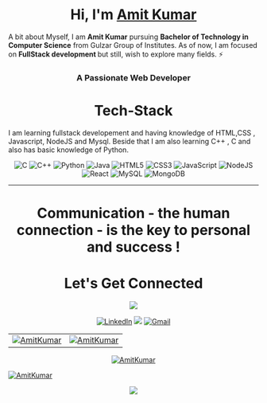 <h1 align="center">Hi, I'm <a href="https://www.linkedin.com/in/kumaramit20799/" target="_blank"> Amit Kumar </a></h1>

A bit about Myself, I am <b>Amit Kumar</b> pursuing <b> Bachelor of Technology in Computer Science</b> from Gulzar Group of Institutes. As of now, I am focused on <b>FullStack development </b> but still, wish to explore many fields. ⚡

<h3 align="center">A Passionate Web Developer</h3>

<h1 align="center">Tech-Stack</h1>

I am learning fullstack developement and having knowledge of HTML,CSS , Javascript, NodeJS and Mysql. Beside that I am also learning C++ , C and also has basic knowledge of Python. 

<p align="center"> 
    <img alt="C" src="https://img.shields.io/badge/c-%2300599C.svg?&style=for-the-badge&logo=c&logoColor=white" />
    <img alt="C++" src="https://img.shields.io/badge/c++-%2300599C.svg?&style=for-the-badge&logo=c%2B%2B&ogoColor=white" />
    <img alt="Python" src="https://img.shields.io/badge/python-%2314354C.svg?style=for-the-badge&logo=python&logoColor=white"/>
    <img alt="Java" src="https://img.shields.io/badge/java-%23ED8B00.svg?&style=for-the-badge&logo=java&logoColor=white" />
    <img alt="HTML5" src="https://img.shields.io/badge/html5-%23E34F26.svg?&style=for-the-badge&logo=html5&logoColor=white" />
    <img alt="CSS3" src="https://img.shields.io/badge/css3-%231572B6.svg?&style=for-the-badge&logo=css3&logoColor=white" />
    <img alt="JavaScript" src="https://img.shields.io/badge/javascript-%23323330.svg?&style=for-the-badge&logo=javascript&logoColor=%23F7DF1E" />
    <img alt="NodeJS" src="https://img.shields.io/badge/node.js-%2343853D.svg?style=for-the-badge&logo=node.js&logoColor=white" />
    <img alt="React" src="https://img.shields.io/badge/react-%2320232a.svg?style=for-the-badge&logo=react&logoColor=%2361DAFB" />
    <img alt="MySQL" src="https://img.shields.io/badge/mysql-%2300f.svg?style=for-the-badge&logo=mysql&logoColor=white" />
    <img alt="MongoDB" src="https://img.shields.io/badge/MongoDB-%234ea94b.svg?style=for-the-badge&logo=mongodb&logoColor=white" />
</p>

<hr>

<h1 align="center">Communication - the human connection - is the key to personal and success !</h1>

<h1 align="center">Let's Get Connected</h1>

<div align="center">
    <img src=https://komarev.com/ghpvc/?username = GitHub_Username/>


<a  href="https://www.linkedin.com/in/kumaramit20799/" target="_blank"><img alt="LinkedIn" src="https://img.shields.io/badge/linkedin%20-%230077B5.svg?&style=for-the-badge&logo=linkedin&logoColor=white" /></a>
<a href="https://www.instagram.com/kumaramit20799/" target="_blank"><img src="https://img.shields.io/badge/<handle>-%23E4405F.svg?style=for-the-badge&logo=Instagram&logoColor=white"/></a>
<a href="mailto:kumaramit20799@gmail.com"><img  alt="Gmail" src="https://img.shields.io/badge/Gmail-D14836?style=for-the-badge&logo=gmail&logoColor=white" />

</div>

<table>
  <tr>
    <td><img src="https://github-readme-stats.vercel.app/api?username=kamit20799&show_icons=true&theme=dark&locale=en" alt="AmitKumar" /></td>
    <td><img src="https://github-readme-stats.vercel.app/api/top-langs?username=kamit20799&show_icons=true&theme=dark&locale=en&layout=compact" alt="AmitKumar" /></td>
  </tr>
</table>

<div align="center">
<p><img align="center" src="https://github-readme-streak-stats.herokuapp.com/?user=kamit20799&theme=dark" alt="AmitKumar" /></p>
  </div>
<p align="left"> <img src="https://komarev.com/ghpvc/?username=kamit20799&label=Profile%20views&color=6805D3&style=flat" alt="AmitKumar" /> </p>
   <div align="center">
 <img src="https://activity-graph.herokuapp.com/graph?username=kamit20799&bg_color=FFFFFF&color=000000&line=000000&point=00FF00"></div>


